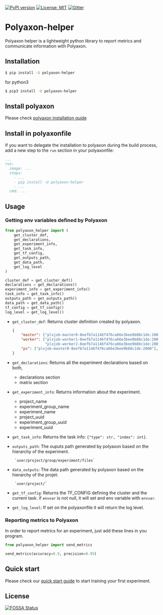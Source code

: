 <!-- [![Build Status](https://travis-ci.org/polyaxon/polyaxon-helper.svg?branch=master)](https://travis-ci.org/polyaxon/polyaxon-helper) -->
[![PyPI version](https://badge.fury.io/py/polyaxon-helper.svg)](https://badge.fury.io/py/polyaxon-helper)
[![License: MIT](https://img.shields.io/badge/License-MIT-green.svg)](LICENSE)
[![Gitter](https://img.shields.io/gitter/room/nwjs/nw.js.svg)](https://gitter.im/polyaxon/polyaxon)

# Polyaxon-helper

Polyaxon helper is a lightweight python library to report metrics and communicate information with Polyaxon.

## Installation

```bash
$ pip install -U polyaxon-helper
```

for python3

```bash
$ pip3 install -U polyaxon-helper
```


## Install polyaxon

Please check [polyaxon installation guide](https://docs.polyaxon.com/installation/introduction)

## Install in polyaxonfile

If you want to delegate the installation to polyaxon during the build process,
add a new step to the `run` section in your polyaxonfile:

```yaml
...
run:
  image: ...
  steps:
    - ...
    - pip install -U polyaxon-helper
    - ...
  cmd: ...
```

## Usage

### Getting env variables defined by Polyaxon

```python
from polyaxon_helper import (
    get_cluster_def,
    get_declarations,
    get_experiment_info,
    get_task_info,
    get_tf_config,
    get_outputs_path,
    get_data_path,
    get_log_level
)

cluster_def = get_cluster_def()
declarations = get_declarations()
experiment_info = get_experiment_info()
task_info = get_task_info()
outputs_path = get_outputs_path()
data_path = get_data_path()
tf_config = get_tf_config()
log_level = get_log_level()
```

 * `get_cluster_def`: Returns cluster definition created by polyaxon.
    ```json
    {
        "master": ["plxjob-master0-8eefb7a1146f476ca66e3bee9b88c1de:2000"],
        "worker": ["plxjob-worker1-8eefb7a1146f476ca66e3bee9b88c1de:2000",
                   "plxjob-worker2-8eefb7a1146f476ca66e3bee9b88c1de:2000"],
        "ps": ["plxjob-master0-8eefb7a1146f476ca66e3bee9b88c1de:2000"],
    }
    ```
 * `get_declarations`: Returns all the experiment declarations based on both,

    * declarations section
    * matrix section

 * `get_experiment_info`: Returns information about the experiment.

    * project_name
    * experiment_group_name
    * experiment_name
    * project_uuid
    * experiment_group_uuid
    * experiment_uuid

 * `get_task_info`: Returns the task info: `{"type": str, "index": int}`.

 * `outputs_path`: The ouputs path generated by polyaxon based on the hierarchy of the experiment.

        `user/project/group/experiment/files`

 * `data_outputs`: The data path generated by polyaxon based on the hierarchy of the projet:

        `user/project/`

 * `get_tf_config`: Returns the TF_CONFIG defining the cluster and the current task.
    if `envvar` is not null, it will set and env variable with `envvar`.

 * `get_log_level`: If set on the polyaxonfile it will return the log level.


### Reporting metrics to Polyaxon

In order to report metrics for an experiment, just add these lines in you program.

```python
from polyaxon_helper import send_metrics

send_metrics(accuracy=0.9, precision=0.95)
```

## Quick start

Please check our [quick start guide](https://docs.polyaxon.com/quick_start) to start training your first experiment.


## License

[![FOSSA Status](https://app.fossa.io/api/projects/git%2Bgithub.com%2Fpolyaxon%2Fpolyaxon-helper.svg?type=large)](https://app.fossa.io/projects/git%2Bgithub.com%2Fpolyaxon%2Fpolyaxon-helper?ref=badge_large)
